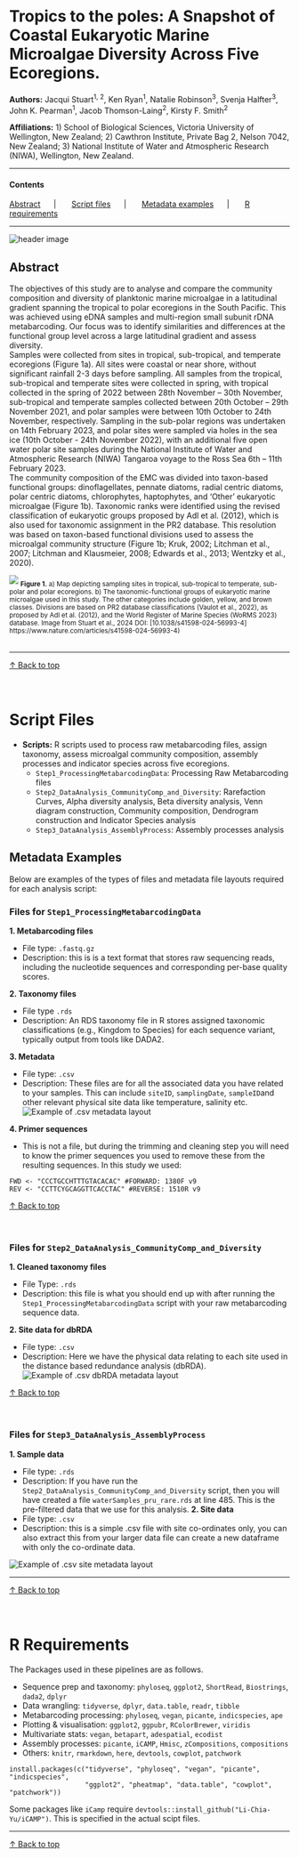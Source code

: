 # Tropics to the poles: A Snapshot of Coastal Eukaryotic Marine Microalgae Diversity Across Five Ecoregions.  
__Authors:__  Jacqui Stuart<sup>1, 2</sup>, Ken Ryan<sup>1</sup>, Natalie Robinson<sup>3</sup>, Svenja Halfter<sup>3</sup>, John K. Pearman<sup>1</sup>, 
Jacob Thomson-Laing<sup>2</sup>, Kirsty F. Smith<sup>2</sup>

__Affiliations:__  1) School of Biological Sciences, Victoria University of Wellington, New Zealand; 2) Cawthron Institute, Private Bag 2, Nelson 7042, New Zealand; 3) National Institute of Water and Atmospheric Research (NIWA), Wellington, New Zealand.
***
#### Contents
<p align="left"> 
  <a href="#abstract">Abstract</a>&nbsp;&nbsp;&nbsp;&nbsp;&nbsp; | &nbsp;&nbsp;&nbsp;&nbsp;&nbsp;
  <a href="#script-files">Script files</a>&nbsp;&nbsp;&nbsp;&nbsp;&nbsp; | &nbsp;&nbsp;&nbsp;&nbsp;&nbsp;
  <a href="#metadata-examples">Metadata examples</a>&nbsp;&nbsp;&nbsp;&nbsp;&nbsp; | &nbsp;&nbsp;&nbsp;&nbsp;&nbsp;
  <a href="#r-requirements">R requirements</a> 
</p>

***
![header image](images/header-image.jpg)   
## Abstract  
The objectives of this study are to analyse and compare the community composition and diversity of planktonic marine microalgae in a latitudinal gradient spanning the tropical to polar ecoregions in the South Pacific. This was achieved using eDNA samples and multi-region small subunit rDNA metabarcoding. Our focus was to identify similarities and differences at the functional group level across a large latitudinal gradient and assess diversity.  
Samples were collected from sites in tropical, sub-tropical, and temperate ecoregions (Figure 1a). All sites were coastal or near shore, without significant rainfall 2-3 days before sampling. All samples from the tropical, sub-tropical and temperate sites were collected in spring, with tropical collected in the spring of 2022 between 28th November – 30th November, sub-tropical and temperate samples collected between 20th October – 29th November 2021, and polar samples were between 10th October to 24th November, respectively. Sampling in the sub-polar regions was undertaken on 14th February 2023, and polar sites were sampled via holes in the sea ice (10th October - 24th November 2022), with an additional five open water polar site samples during the National Institute of Water and Atmospheric Research (NIWA) Tangaroa voyage to the Ross Sea  6th – 11th February 2023.  
The community composition of the EMC was divided into taxon-based functional groups: dinoflagellates, pennate diatoms, radial centric diatoms, polar centric diatoms, chlorophytes, haptophytes, and ‘Other’ eukaryotic microalgae (Figure 1b). Taxonomic ranks were identified using the revised classification of eukaryotic groups proposed by Adl et al. (2012), which is also used for taxonomic assignment in the PR2 database. This resolution was based on taxon-based functional divisions used to assess the microalgal community structure (Figure 1b; Kruk, 2002; Litchman et al., 2007; Litchman and Klausmeier, 2008; Edwards et al., 2013; Wentzky et al., 2020).    

<img src="images/figure3.jpg"/>
<sub> <strong>Figure 1.</strong> a) Map depicting sampling sites in tropical, sub-tropical to temperate, sub-polar and polar ecoregions. b) The taxonomic-functional groups of eukaryotic marine microalgae used in this study. The other categories include golden, yellow, and brown classes. Divisions are based on PR2 database classifications (Vaulot et al., 2022), as proposed by Adl et al. (2012), and the World Register of Marine Species (WoRMS 2023) database. Image from Stuart et al., 2024 DOI: [10.1038/s41598-024-56993-4] https://www.nature.com/articles/s41598-024-56993-4) </sub>
<br></br>      
  

***
 [↑ Back to top](#contents)  
<br></br>

# Script Files  
- **Scripts:** R scripts used to process raw metabarcoding files, assign taxonomy, assess microalgal community composition, assembly processes and indicator species across five ecoregions.
  - `Step1_ProcessingMetabarcodingData`: Processing Raw Metabarcoding files
  - `Step2_DataAnalysis_CommunityComp_and_Diversity`: Rarefaction Curves, Alpha diversity analysis, Beta diversity analysis, Venn diagram construction, Community composition, Dendrogram construction and Indicator Species analysis
  - `Step3_DataAnalysis_AssemblyProcess`:  Assembly processes analysis

## Metadata Examples
Below are examples of the types of files and metadata file layouts required for each analysis script:
### Files for `Step1_ProcessingMetabarcodingData` 
__1. Metabarcoding files__
   - File type: `.fastq.gz`
   - Description: this is is a text format that stores raw sequencing reads, including the nucleotide sequences and corresponding per-base quality scores.

__2. Taxonomy files__
   - File type `.rds`
   - Description: An RDS taxonomy file in R stores assigned taxonomic classifications (e.g., Kingdom to Species) for each sequence variant, typically output from tools like DADA2.

__3. Metadata__
   - File type: `.csv`
   - Description: These files are for all the associated data you have related to your samples. This can include `siteID`, `samplingDate`, `sampleID`and other relevant physical site data like temperature, salinity etc.
![Example of .csv metadata layout](images/sequence-metadata-example.png)   

__4. Primer sequences__
   - This is not a file, but during the trimming and cleaning step you will need to know the primer sequences you used to remove these from the resulting sequences. In this study we used:
   ```{r Primer sequences}
   FWD <- "CCCTGCCHTTTGTACACAC" #FORWARD: 1380F v9
   REV <- "CCTTCYGCAGGTTCACCTAC" #REVERSE: 1510R v9
   ```

[↑ Back to top](#contents)  
<br></br>


### Files for `Step2_DataAnalysis_CommunityComp_and_Diversity` 
__1. Cleaned taxonomy files__
  - File Type: `.rds`
  - Description: this file is what you should end up with after running the `Step1_ProcessingMetabarcodingData` script with your raw metabarcoding sequence data.

__2. Site data for dbRDA__
  - File type: `.csv`
  - Description: Here we have the physical data relating to each site used in the distance based redundance analysis (dbRDA).
 ![Example of .csv dbRDA metadata layout](images/dbRDA-metadata-example.png)   


[↑ Back to top](#contents)  
<br></br>

### Files for `Step3_DataAnalysis_AssemblyProcess` 
__1. Sample data__
  - File type: `.rds`
  - Description: If you have run the `Step2_DataAnalysis_CommunityComp_and_Diversity` script, then you will have created a file `waterSamples_pru_rare.rds` at line 485. This is the pre-filtered data that we use for this analysis.
__2. Site data__
  - File type: `.csv`
  - Description: this is a simple .csv file with site co-ordinates only, you can also extract this from your larger data file can create a new dataframe with only the co-ordinate data.

 ![Example of .csv site metadata layout](images/site-metadata-example.PNG)   

***
[↑ Back to top](#contents)  
<br></br>

# R Requirements
The Packages used in these pipelines are as follows.
- Sequence prep and taxonomy: `phyloseq`, `ggplot2`, `ShortRead`, `Biostrings`, `dada2`, `dplyr`
- Data wrangling: `tidyverse`, `dplyr`, `data.table`, `readr`, `tibble`
- Metabarcoding processing: `phyloseq`, `vegan`, `picante`, `indicspecies`, `ape`
- Plotting & visualisation: `ggplot2`, `ggpubr`, `RColorBrewer`, `viridis`
- Multivariate stats: `vegan`, `betapart`, `adespatial`, `ecodist`
- Assembly processes: `picante`, `iCAMP`, `Hmisc`, `zCompositions`, `compositions`
- Others: `knitr`, `rmarkdown`, `here`, `devtools`, `cowplot`, `patchwork`

```{r}
install.packages(c("tidyverse", "phyloseq", "vegan", "picante", "indicspecies", 
                   "ggplot2", "pheatmap", "data.table", "cowplot", "patchwork"))
```

Some packages like `iCamp` require `devtools::install_github("Li-Chia-Yu/iCAMP")`. This is specified in the actual scipt files.

***
 [↑ Back to top](#contents)  


